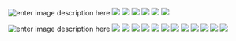 ![enter image description here](https://i.imgur.com/IGITMr5.png)
![](https://i.imgur.com/GCn3lGu.png)
![](https://i.imgur.com/ke3k2kA.png)
![](https://i.imgur.com/2gdnMjQ.png)
![](https://i.imgur.com/47oEYre.png)
![](https://i.imgur.com/19BqzPT.png)
![](https://i.imgur.com/ToaOcQY.png)

![enter image description here](https://i.imgur.com/Bh1ZyXg.png)
![](https://i.imgur.com/4JfMGnb.png)
![](https://i.imgur.com/Ur6KFsz.png)
![](https://i.imgur.com/okqNkCK.png)
![](https://i.imgur.com/GcY3zDW.png)
![](https://i.imgur.com/HCMsaxI.png)
![](https://i.imgur.com/Z1TFLv5.png)
![](https://i.imgur.com/DdR0rNA.png)
![](https://i.imgur.com/sV2OmiF.png)
![](https://i.imgur.com/qT8A5ZY.png)
![](https://i.imgur.com/hdv1q00.png)
![](https://i.imgur.com/KFqV9kJ.png)
![](https://i.imgur.com/8124cp0.png)
